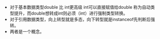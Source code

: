 - 对于基本数据类型double 比 int更高级 int可以直接赋值给double 称为自动类型提升，而double想转成int则必须（int）进行强制类型转换。
- 对于引用数据类型，向上转型就是多态，向下转型就是instanceof先判断后强转。
- 两者是一个概念。